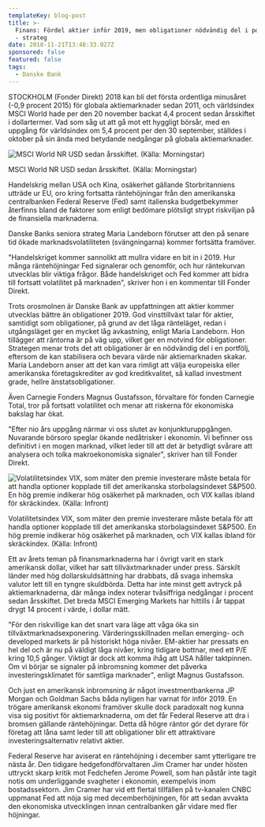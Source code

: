 ```yaml
---
templateKey: blog-post
title: >-
  Finans: Fördel aktier inför 2019, men obligationer nödvändig del i portföljen
  - strateg
date: 2018-11-21T13:48:33.027Z
sponsored: false
featured: false
tags:
  - Danske Bank
---
```

STOCKHOLM (Fonder Direkt) 2018 kan bli det första ordentliga minusåret (-0,9 procent 2015) för globala aktiemarknader sedan 2011, och världsindex MSCI World hade per den 20 november backat 4,4 procent sedan årsskiftet i dollartermer. Vad som såg ut att gå mot ett hyggligt börsår, med en uppgång för världsindex om 5,4 procent per den 30 september, ställdes i oktober på sin ända med betydande nedgångar på globala aktiemarknader.

![MSCI World NR USD sedan årsskiftet. (Källa: Morningstar)](/img/51.png)

<span class="image-caption">MSCI World NR USD sedan årsskiftet. (Källa: Morningstar)</span>

Handelskrig mellan USA och Kina, osäkerhet gällande Storbritanniens utträde ur EU, oro kring fortsatta räntehöjningar från den amerikanska centralbanken Federal Reserve (Fed) samt italienska budgetbekymmer återfinns bland de faktorer som enligt bedömare plötsligt strypt riskviljan på de finansiella marknaderna.



Danske Banks seniora strateg Maria Landeborn förutser att den på senare tid ökade marknadsvolatiliteten (svängningarna) kommer fortsätta framöver.



"Handelskriget kommer sannolikt att mullra vidare en bit in i 2019. Hur många räntehöjningar Fed signalerar och genomför, och hur räntekurvan utvecklas blir viktiga frågor. Både handelskriget och Fed kommer att bidra till fortsatt volatilitet på marknaden", skriver hon i en kommentar till Fonder Direkt.


Trots orosmolnen är Danske Bank av uppfattningen att aktier kommer utvecklas bättre än obligationer 2019. God vinsttillväxt talar för aktier, samtidigt som obligationer, på grund av det låga ränteläget, redan i utgångsläget ger en mycket låg avkastning, enligt Maria Landeborn. Hon tillägger att räntorna är på väg upp, vilket ger en motvind för obligationer. Strategen menar trots det att obligationer är en nödvändig del i en portfölj, eftersom de kan stabilisera och bevara värde när aktiemarknaden skakar. Maria Landeborn anser att det kan vara rimligt att välja europeiska eller amerikanska företagskrediter av god kreditkvalitet, så kallad investment grade, hellre änstatsobligationer.


Även Carnegie Fonders Magnus Gustafsson, förvaltare för fonden Carnegie Total, tror på fortsatt volatilitet och menar att riskerna för ekonomiska bakslag har ökat.

"Efter nio års uppgång närmar vi oss slutet av konjunkturuppgången. Nuvarande börsoro speglar ökande nedåtrisker i ekonomin. Vi befinner oss definitivt i en mogen marknad, vilket leder till att det är betydligt svårare att analysera och tolka makroekonomiska signaler", skriver han till Fonder Direkt.

![Volatilitetsindex VIX, som mäter den premie investerare måste betala för att handla optioner kopplade till det amerikanska storbolagsindexet S&P500. En hög premie indikerar hög osäkerhet på marknaden, och VIX kallas ibland för skräckindex. (Källa: Infront)](/img/52.png)

<span class="image-caption">Volatilitetsindex VIX, som mäter den premie investerare måste betala för att handla optioner kopplade till det amerikanska storbolagsindexet S&P500. En hög premie indikerar hög osäkerhet på marknaden, och VIX kallas ibland för skräckindex. (Källa: Infront)</span>

Ett av årets teman på finansmarknaderna har i övrigt varit en stark amerikansk dollar, vilket har satt tillväxtmarknader under press. Särskilt länder med hög dollarskuldsättning har drabbats, då svaga inhemska valutor lett till en tyngre skuldbörda. Detta har inte minst gett avtryck på aktiemarknaderna, där många index noterar tvåsiffriga nedgångar i procent sedan årsskiftet. Det breda MSCI Emerging Markets har hittills i år tappat drygt 14 procent i värde, i dollar mätt.


"För den riskvillige kan det snart vara läge att våga öka sin tillväxtmarknadsexponering. Värderingsskillnaden mellan emerging- och developed markets är på historiskt höga nivåer. EM-aktier har pressats en hel del och är nu på väldigt låga nivåer, kring tidigare bottnar, med ett P/E kring 10,5 gånger. Viktigt är dock att komma ihåg att USA håller taktpinnen. Om vi börjar se signaler på inbromsning kommer det påverka investeringsklimatet för samtliga marknader", enligt Magnus Gustafsson.

Och just en amerikansk inbromsning är något investmentbankerna JP Morgan och Goldman Sachs båda nyligen har varnat för inför 2019. En trögare amerikansk ekonomi framöver skulle dock paradoxalt nog kunna visa sig positivt för aktiemarknaderna, om det får Federal Reserve att dra i bromsen gällande räntehöjningar. Detta då högre räntor gör det dyrare för företag att låna samt leder till att obligationer blir ett attraktivare investeringsalternativ relativt aktier.

Federal Reserve har aviserat en räntehöjning i december samt ytterligare tre nästa år. Den tidigare hedgefondförvaltaren Jim Cramer har under hösten uttryckt skarp kritik mot Fedchefen Jerome Powell, som han påstår inte tagit notis om underliggande svagheter i ekonomin, exempelvis inom bostadssektorn. Jim Cramer har vid ett flertal tillfällen på tv-kanalen CNBC uppmanat Fed att nöja sig med decemberhöjningen, för att sedan avvakta den ekonomiska utvecklingen innan centralbanken går vidare med fler höjningar.
